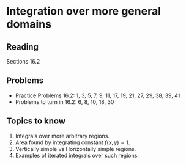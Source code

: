 # Integration over more general domains

## Reading

Sections 16.2

## Problems

- Practice Problems 16.2: 1, 3, 5, 7, 9, 11, 17, 19, 21, 27, 29, 38, 39, 41
- Problems to turn in 16.2: 6, 8, 10, 18, 30

## Topics to know

1. Integrals over more arbitrary regions.
2. Area found by integrating constant $f(x,y) = 1$.
3. Vertically simple vs Horizontally simple regions.
4. Examples of iterated integrals over such regions.

